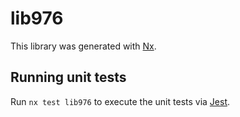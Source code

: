 # lib976

This library was generated with [Nx](https://nx.dev).

## Running unit tests

Run `nx test lib976` to execute the unit tests via [Jest](https://jestjs.io).
